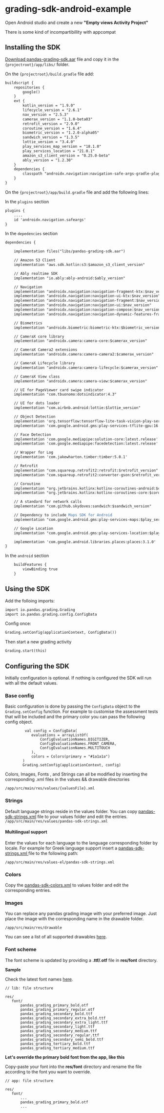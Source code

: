 # grading-sdk-android-example

Open Android studio and create a new **"Empty views Activity Project"**

There is some kind of incompartibillity with appcompat

## Installing the SDK

[Download pandas-grading-sdk.aar](/app/libs/pandas-grading-sdk.aar) file and copy it in the `{projectroot}/app/libs/` folder.

On the `{projectroot}/build.gradle` file add:

```apache
buildscript {
    repositories {
        google()
    }
    ext {
        kotlin_version = "1.9.0"
        lifecycle_version = "2.6.1"
        nav_version = "2.5.3"
        camerax_version = "1.1.0-beta03"
        retrofit_version = "2.9.0"
        coroutine_version = "1.6.4"
        biometric_version = "1.2.0-alpha05"
        sandwich_version = "1.3.5"
        lottie_version = "3.4.0"
        play_services_map_version = "18.1.0"
        play_services_location = "21.0.1"
        amazon_s3_client_version = "0.25.0-beta"
        ably_version = "1.2.30"
    }
    dependencies {
        classpath "androidx.navigation:navigation-safe-args-gradle-plugin:$nav_version"
    }
}
```

On the `{projectroot}/app/build.gradle` file and add the following lines:

In the `plugins` section

```apache
plugins {
    ....
    id 'androidx.navigation.safeargs'
}

```

In the `depedencies` section

```apache
dependencies {

    implementation files("libs/pandas-grading-sdk.aar")

    // Amazon S3 Client
    implementation "aws.sdk.kotlin:s3:$amazon_s3_client_version"

    // Ably realtime SDK
    implementation "io.ably:ably-android:$ably_version"

    // Navigation
    implementation "androidx.navigation:navigation-fragment-ktx:$nav_version"
    implementation "androidx.navigation:navigation-ui-ktx:$nav_version"
    implementation "androidx.navigation:navigation-fragment:$nav_version"
    implementation "androidx.navigation:navigation-ui:$nav_version"
    implementation "androidx.navigation:navigation-compose:$nav_version"
    implementation "androidx.navigation:navigation-dynamic-features-fragment:$nav_version"

    // Biometrics
    implementation "androidx.biometric:biometric-ktx:$biometric_version"

    // CameraX core library
    implementation "androidx.camera:camera-core:$camerax_version"

    // CameraX Camera2 extensions
    implementation "androidx.camera:camera-camera2:$camerax_version"

    // CameraX Lifecycle library
    implementation "androidx.camera:camera-lifecycle:$camerax_version"

    // CameraX View class
    implementation "androidx.camera:camera-view:$camerax_version"

    // UI for PageViewer card swipe indicator
    implementation "com.tbuonomo:dotsindicator:4.3"

    // UI for dots loader
    implementation "com.airbnb.android:lottie:$lottie_version"

    // Object Detection
    implementation 'org.tensorflow:tensorflow-lite-task-vision-play-services:0.4.2'
    implementation 'com.google.android.gms:play-services-tflite-gpu:16.1.0'

    // Face Detection
    implementation 'com.google.mediapipe:solution-core:latest.release'
    implementation 'com.google.mediapipe:facedetection:latest.release'

    // Wrapper for Log
    implementation 'com.jakewharton.timber:timber:5.0.1'

    // Retrofit
    implementation "com.squareup.retrofit2:retrofit:$retrofit_version"
    implementation "com.squareup.retrofit2:converter-gson:$retrofit_version"

    // Coroutine
    implementation "org.jetbrains.kotlinx:kotlinx-coroutines-android:$coroutine_version"
    implementation "org.jetbrains.kotlinx:kotlinx-coroutines-core:$coroutine_version"

    // A standard for network calls
    implementation "com.github.skydoves:sandwich:$sandwich_version"

    // Dependency to include Maps SDK for Android
    implementation "com.google.android.gms:play-services-maps:$play_services_map_version"

    // Google Location
    implementation "com.google.android.gms:play-services-location:$play_services_location"

    implementation 'com.google.android.libraries.places:places:3.1.0'
}
```

In the `android` section

```apache
    buildFeatures {
        viewBinding true
    }
```

## Using the SDK

Add the folloing imports:

```apache
import io.pandas.grading.Grading
import io.pandas.grading.config.ConfigData
```

Config once:

```apache
Grading.setConfig(applicationContext, ConfigData())
```

Then start a new grading activity

```apache
Grading.start(this)
```

## Configuring the SDK
Initially configuration is optional. If nothing is configured the SDK will run with all the default values.

### Base config
Basic configuration is done by passing the `ConfigData` object to the `Grading.setConfig` function.
For example to customise the assessment tests that will be included and the primary color you can pass the following config object.
```
         val config = ConfigData(
            evaluations = arrayListOf(
                ConfigEvaluationNames.DIGITIZER,
                ConfigEvaluationNames.FRONT_CAMERA,
                ConfigEvaluationNames.MULTITOUCH
            ),
            colors = Colors(primary = "#1a1a1a")
        )
        Grading.setConfig(applicationContext, config)
```
Colors, Images, Fonts , and Strings can all be modified by inserting the corresponding .xml files in the values && drawable directories
 
`/app/src/main/res/values/{valuesFile}.xml`

### Strings 
Default language strings reside in the values folder. You can copy [pandas-sdk-strings.xml](/app/src/main/res/values/pandas-sdk-strings.xml) file to your values folder and edit the entries.
`/app/src/main/res/values/pandas-sdk-strings.xml`
#### Multilingual support
Enter the values for each language to the language corresponding folder by locale. For example for Greek language support insert a [pandas-sdk-strings.xml ](/app/src/main/res/values-el/pandas-sdk-strings.xml)file to the following path:

`/app/src/main/res/values-el/pandas-sdk-strings.xml`

### Colors
Copy the [pandas-sdk-colors.xml](/app/src/main/res/values/pandas-sdk-colors.xml) to values folder and edit the corresponding entries.

### Images
You can replace any pandas grading image with your preferred image. Just place the image with the corresponding name in the drawable folder.

`/app/src/main/res/drawable`

You can see a list of all supported drawables [here](/app/src/main/res/drawable).

### Font scheme

The font scheme is updated by providing a **.ttf/.otf** file in **res/font** directory. 

**Sample**

Check the latest font names [here](/app/src/main/res/font).

```
// lib: file structure

res/
   font/
       pandas_grading_primary_bold.otf
       pandas_grading_primary_regular.otf
       pandas_grading_secondary_bold.ttf
       pandas_grading_secondary_extra_bold.ttf
       pandas_grading_secondary_extra_light.ttf
       pandas_grading_secondary_light.ttf
       pandas_grading_secondary_medium.ttf
       pandas_grading_secondary_regular.ttf
       pandas_grading_secondary_semi_bold.ttf
       pandas_grading_tertiary_bold.ttf
       pandas_grading_tertiary_medium.ttf

```

**Let's override the primary bold font from the app, like this**

Copy-paste your font into the **res/font** directory and rename the file according to the font you want to override.

```
// app: file structure

res/
   font/
       ...
       pandas_grading_primary_bold.otf
       ...

```
